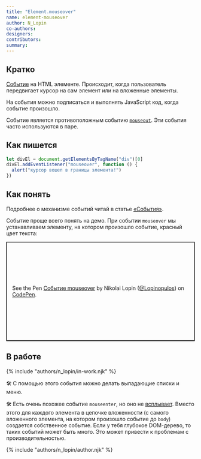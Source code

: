 ```yaml
---
title: "Element.mouseover"
name: element-mouseover
author: N_Lopin
co-authors:
designers:
contributors:
summary:
---
```


## Кратко

[Событие](/posts/js/doka/events/) на HTML элементе. Происходит, когда пользователь передвигает курсор на сам элемент или на вложенные элементы.

На события можно подписаться и выполнять JavaScript код, когда событие произошло.

Событие является противоположным событию [`mouseout`](/posts/js/doka/element-mouseout/). Эти события часто используются в паре.

## Как пишется

```jsx
let divEl = document.getElementsByTagName("div")[0]
divEl.addEventListener("mouseover", function () {
  alert("курсор вошел в границы элемента!")
})
```

## Как понять

Подробнее о механизме событий читай в статье [«События»](/posts/js/doka/events/).

Событие проще всего понять на демо. При событии `mouseover` мы устанавливаем элементу, на котором произошло событие, красный цвет текста:

<p class="codepen" data-height="265" data-theme-id="light" data-default-tab="js,result" data-user="Lopinopulos" data-slug-hash="oRVxWo" style="height: 265px; box-sizing: border-box; display: flex; align-items: center; justify-content: center; border: 2px solid; margin: 1em 0; padding: 1em;" data-pen-title="Событие mouseover">
  <span>See the Pen <a href="https://codepen.io/Lopinopulos/pen/oRVxWo">
  Событие mouseover</a> by Nikolai Lopin (<a href="https://codepen.io/Lopinopulos">@Lopinopulos</a>)
  on <a href="https://codepen.io">CodePen</a>.</span>
</p>
<script async src="https://static.codepen.io/assets/embed/ei.js"></script>

## В работе

{% include "authors/n_lopin/in-work.njk" %}

🛠 С помощью этого события можно делать выпадающие списки и меню.

🛠 Есть очень похожее событие `mouseenter`, но оно не [всплывает](/posts/js/doka/events/). Вместо этого для каждого элемента в цепочке вложенности (с самого вложенного элемента, на котором произошло событие до `body`) создается собственное событие. Если у тебя глубокое DOM-дерево, то таких событий может быть много. Это может привести к проблемам с производительностью.

{% include "authors/n_lopin/author.njk" %}
